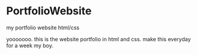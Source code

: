 # PortfolioWebsite
my portfolio website html/css


yooooooo. this is the website portfolio in html and css. 
make this everyday for a week my boy.
